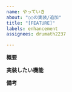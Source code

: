 ```yaml
---
name: やっていき
about: "○○の実装/追加"
title: "[FEATURE]"
labels: enhancement
assignees: drumath2237

---
```


**概要**

**実装したい機能**

**備考**
